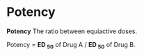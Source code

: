 ---
---
# Potency

**Potency** The ratio between equiactive doses.

Potency = **ED <sub>50</sub>** of Drug A / **ED <sub>50</sub>** of Drug
B.
